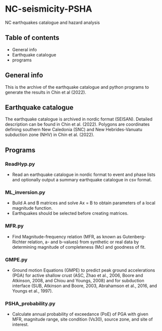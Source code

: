 # NC-seismicity-PSHA
NC earthquakes catalogue and hazard analysis
## Table of contents
* General info
* Earthquake catalogue
* programs
## General info
This is the archive of the earthquake catalogue and python programs to generate the results in Chin et al (2022).
## Earthquake catalogue
The earthquake catalogue is archived in nordic format (SEISAN). Detailed description can be found in Chin et al. (2022).
Polygons are coordinates defining southern New Caledonia (SNC) and New Hebrides-Vanuatu subduction zone (NHV) in Chin et al. (2022).
## Programs
### ReadHyp.py
* Read an earthquake catalogue in nordic format to event and phase lists and optionally output a summary earthquake catalogue in csv format.
### ML_inversion.py
* Build A and B matrices and solve Ax = B to obtain parameters of a local magnitude function.
* Earthquakes should be selected before creating matrices.
### MFR.py
* Find Magnitude-frequency relation (MFR, as known as Gutenberg-Richter relation, a- and b-values) from synthetic or real data by determining magnitude of completeness (Mc) and goodness of fit.
### GMPE.py
* Ground motion Equations (GMPE) to predict peak ground accelerations (PGA) for active shallow crust (ASC, Zhao et al., 2006, Boore and Atkinson, 2008, and Chiou and Youngs, 2008) and for subduction interface (SUB, Atkinson and Boore, 2003, Abrahamson et al., 2016, and Youngs et al., 1997).
### PSHA_probability.py
* Calculate annual probability of exceedance (PoE) of PGA with given MFR, magnitude range, site condition (Vs30), source zone, and site of interest.
